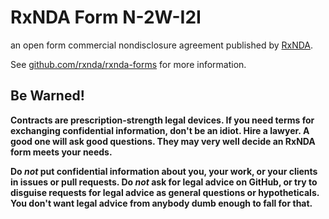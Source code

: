 # RxNDA Form N-2W-I2I

an open form commercial nondisclosure agreement published by [RxNDA](https://rxnda.com).

See [github.com/rxnda/rxnda-forms](https://github.com/rxnda/rxnda-forms) for more information.

## Be Warned!

**Contracts are prescription-strength legal devices.  If you need terms for exchanging confidential information, don't be an idiot.  Hire a lawyer.  A good one will ask good questions.  They may very well decide an RxNDA form meets your needs.**

**Do _not_ put confidential information about you, your work, or your clients in issues or pull requests.  Do _not_ ask for legal advice on GitHub, or try to disguise requests for legal advice as general questions or hypotheticals.  You don't want legal advice from anybody dumb enough to fall for that.**
